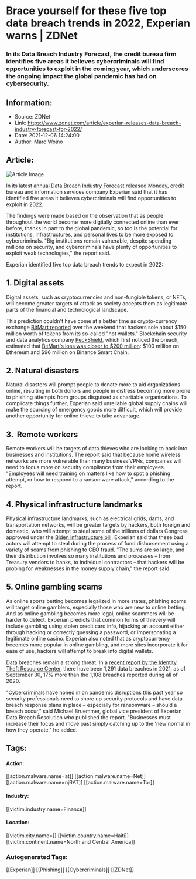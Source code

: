 # Brace yourself for these five top data breach trends in 2022, Experian warns | ZDNet
### In its Data Breach Industry Forecast, the credit bureau firm identifies five areas it believes cybercriminals will find opportunities to exploit in the coming year, which underscores the ongoing impact the global pandemic has had on cybersecurity.

## Information:
+ Source: ZDNet
+ Link: https://www.zdnet.com/article/experian-releases-data-breach-industry-forecast-for-2022/
+ Date: 2021-12-06 14:24:00
+ Author: Marc Wojno


## Article:
![Article Image](https://www.zdnet.com/a/img/resize/1ab25c51e603dd67b7fbeaf6b12a6319d2811c85/2020/09/21/a9218bb7-cc62-4b2f-8bf3-c4f68a4f11e9/ransomware-this-cybercriminal-group-is-b-5f64845c5f60de4b41b7c13d-1-sep-21-2020-12-02-07-poster.jpg?width=770&height=578&fit=crop&auto=webp)

In its latest [annual Data Breach Industry Forecast released Monday](https://www.businesswire.com/news/home/20211206005060/en/The-Cyberdemic-Will-Continue-According-to-the-2022-Experian-Data-Breach-Industry-Forecast), credit bureau and information services company Experian said that it has identified five areas it believes cybercriminals will find opportunities to exploit in 2022. 

The findings were made based on the observation that as people throughout the world become more digitally connected online than ever before, thanks in part to the global pandemic, so too is the potential for institutions, infrastructures, and personal lives to be more exposed to cybercriminals. "Big institutions remain vulnerable, despite spending millions on security, and cybercriminals have plenty of opportunities to exploit weak technologies," the report said.


Experian identified five top data breach trends to expect in 2022: 

**1. Digital assets**
---------------------

Digital assets, such as cryptocurrencies and non-fungible tokens, or NFTs, will become greater targets of attack as society accepts them as legitimate parts of the financial and technological landscape. 

This prediction couldn't have come at a better time as crypto-currency exchange [BitMart reported](https://support.bmx.fund/hc/en-us/articles/4411998987419) over the weekend that hackers sole about $150 million worth of tokens from its so-called "hot wallets." Blockchain security and data analytics company [PeckShield](https://twitter.com/peckshield/status/1467310381073047552), which first noticed the breach, estimated that [BitMart's loss was closer to $200 million](https://www.msn.com/en-us/money/markets/hackers-take-24196-million-from-crypto-exchange-bitmart-security-firm-says/ar-AARuNeV): $100 million on Ethereum and $96 million on Binance Smart Chain.

**2. Natural disasters**
------------------------

Natural disasters will prompt people to donate more to aid organizations online, resulting in both donors and people in distress becoming more prone to phishing attempts from groups disguised as charitable organizations. To complicate things further, Experian said unreliable global supply chains will make the sourcing of emergency goods more difficult, which will provide another opportunity for online thieve to take advantage.

**3.  Remote workers**
----------------------

Remote workers will be targets of data thieves who are looking to hack into businesses and institutions. The report said that because home wireless networks are more vulnerable than many business VPNs, companies will need to focus more on security compliance from their employees. "Employees will need training on matters like how to spot a phishing attempt, or how to respond to a ransomware attack," according to the report.

**4. Physical infrastructure landmarks**
----------------------------------------






Physical infrastructure landmarks, such as electrical grids, dams, and transportation networks, will be greater targets by hackers, both foreign and domestic, who will attempt to steal some of the trillions of dollars Congress approved under the [Biden infrastructure bill](https://www.whitehouse.gov/briefing-room/statements-releases/2021/06/24/fact-sheet-president-biden-announces-support-for-the-bipartisan-infrastructure-framework/). Experian said that these bad actors will attempt to steal during the process of fund disbursement using a variety of scams from phishing to CEO fraud. "The sums are so large, and their distribution involves so many institutions and processes – from Treasury vendors to banks, to individual contractors – that hackers will be probing for weaknesses in the money supply chain," the report said.

**5. Online gambling scams**
----------------------------


As online sports betting becomes legalized in more states, phishing scams will target online gamblers, especially those who are new to online betting. And as online gambling becomes more legal, online scammers will be harder to detect. Experian predicts that common forms of thievery will include gambling using stolen credit card info, hijacking an account either through hacking or correctly guessing a password, or impersonating a legitimate online casino. Experian also noted that as cryptocurrency becomes more popular in online gambling, and more sites incorporate it for ease of use, hackers will attempt to break into digital wallets.

Data breaches remain a strong threat. In a [recent report by the Identity Theft Resource Center](https://www.idtheftcenter.org/identity-theft-resource-center-to-share-latest-data-breach-analysis-with-u-s-senate-commerce-committee-number-of-data-breaches-in-2021-surpasses-all-of-2020/), there have been 1,291 data breaches in 2021, as of September 30, 17% more than the 1,108 breaches reported during all of 2020.

"Cybercriminals have honed in on pandemic disruptions this past year so security professionals need to shore up security protocols and have data breach response plans in place – especially for ransomware – should a breach occur," said Michael Bruemmer, global vice president of Experian Data Breach Resolution who published the report. "Businesses must increase their focus and move past simply catching up to the 'new normal in how they operate," he added.





## Tags:

#### Action:
[[action.malware.name=at]] [[action.malware.name=Net]] [[action.malware.name=njRAT]] [[action.malware.name=Tor]]

#### Industry:
[[victim.industry.name=Finance]]

#### Location:
[[victim.city.name=]] [[victim.country.name=Haiti]] [[victim.continent.name=North and Central America]]

### Autogenerated Tags:
[[Experian]] [[Phishing]] [[Cybercriminals]] [[ZDNet]]

